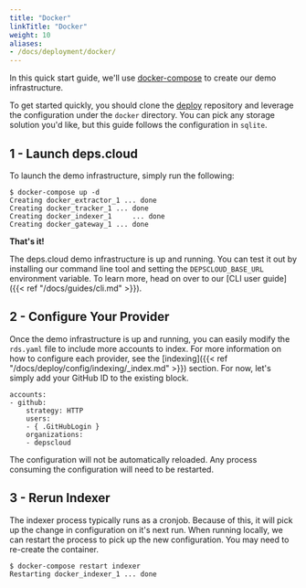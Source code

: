 ```yaml
---
title: "Docker"
linkTitle: "Docker"
weight: 10
aliases:
- /docs/deployment/docker/
---
```


In this quick start guide, we'll use [docker-compose](https://docs.docker.com/compose) to create our demo infrastructure.

To get started quickly, you should clone the [deploy](https://github.com/depscloud/deploy) repository and leverage the configuration under the `docker` directory.
You can pick any storage solution you'd like, but this guide follows the configuration in `sqlite`.

## 1 - Launch deps.cloud

To launch the demo infrastructure, simply run the following:

```
$ docker-compose up -d
Creating docker_extractor_1 ... done
Creating docker_tracker_1 ... done
Creating docker_indexer_1     ... done
Creating docker_gateway_1 ... done
```

**That's it!**

The deps.cloud demo infrastructure is up and running.
You can test it out by installing our command line tool and setting the `DEPSCLOUD_BASE_URL` environment variable.
To learn more, head on over to our [CLI user guide]({{< ref "/docs/guides/cli.md" >}}).

## 2 - Configure Your Provider

Once the demo infrastructure is up and running, you can easily modify the `rds.yaml` file to include more accounts to index.
For more information on how to configure each provider, see the [indexing]({{< ref "/docs/deploy/config/indexing/_index.md" >}}) section.
For now, let's simply add your GitHub ID to the existing block.

```
accounts:
- github:
    strategy: HTTP
    users:
    - { .GitHubLogin }
    organizations:
    - depscloud
```

The configuration will not be automatically reloaded.
Any process consuming the configuration will need to be restarted.

## 3 - Rerun Indexer

The indexer process typically runs as a cronjob.
Because of this, it will pick up the change in configuration on it's next run.
When running locally, we can restart the process to pick up the new configuration.
You may need to re-create the container.

```
$ docker-compose restart indexer
Restarting docker_indexer_1 ... done
```
